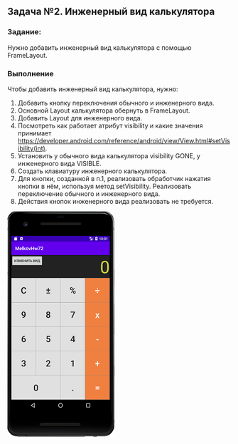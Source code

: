 ## Задача №2. Инженерный вид калькулятора
### Задание:

Нужно добавить инженерный вид калькулятора с помощью FrameLayout.

### Выполнение

Чтобы добавить инженерный вид калькулятора, нужно:

1. Добавить кнопку переключения обычного и инженерного вида.
2. Основной Layout калькулятора обернуть в FrameLayout.
3. Добавить Layout для инженерного вида.
4. Посмотреть как работает атрибут visibility и какие значения принимает https://developer.android.com/reference/android/view/View.html#setVisibility(int).
5. Установить у обычного вида калькулятора visibility GONE, у инженерного вида VISIBLE.
6. Создать клавиатуру инженерного калькулятора.
7. Для кнопки, созданной в п.1, реализовать обработчик нажатия кнопки в нём, используя метод setVisibility. Реализовать переключение обычного и инженерного вида.
8. Действия кнопок инженерного вида реализовать не требуется.

![](screen.png)